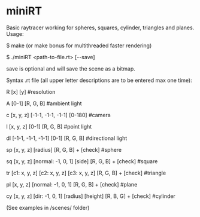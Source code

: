 # miniRT

Basic raytracer working for spheres, squares, cylinder, triangles and planes. 
Usage:

$ make (or make bonus for multithreaded faster rendering)

$ ./miniRT <path-to-file.rt> [--save]

save is optional and will save the scene as a bitmap.

Syntax .rt file (all upper letter descriptions are to be entered max one time):

R  [x] [y] #resolution 

A  [0-1] [R, G, B] #ambient light

c  [x, y, z] [-1-1, -1-1, -1-1] [0-180] #camera

l  [x, y, z] [0-1] [R, G, B] #point light

dl [-1-1, -1-1, -1-1] [0-1] [R, G, B] #directional light


sp [x, y, z] [radius] [R, G, B] + [check] #sphere

sq [x, y, z] [normal: -1, 0, 1] [side] [R, G, B] + [check] #square

tr [c1: x, y, z] [c2: x, y, z] [c3: x, y, z] [R, G, B] + [check] #triangle

pl [x, y, z] [normal: -1, 0, 1] [R, G, B] + [check] #plane

cy [x, y, z] [dir: -1, 0, 1] [radius] [height] [R, B, G] + [check] #cylinder


(See examples in /scenes/ folder)
